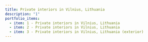 ```yaml
---
title: Private interiors in Vilnius, Lithuania
description: "1"
portfolio_items:
  - item: 1 - Private interiors in Vilnius, Lithuania
  - item: 2 - Private interiors in Vilnius, Lithuania
  - item: 3 - Private interiors in Vilnius, Lithuania (exterior)
---
```

